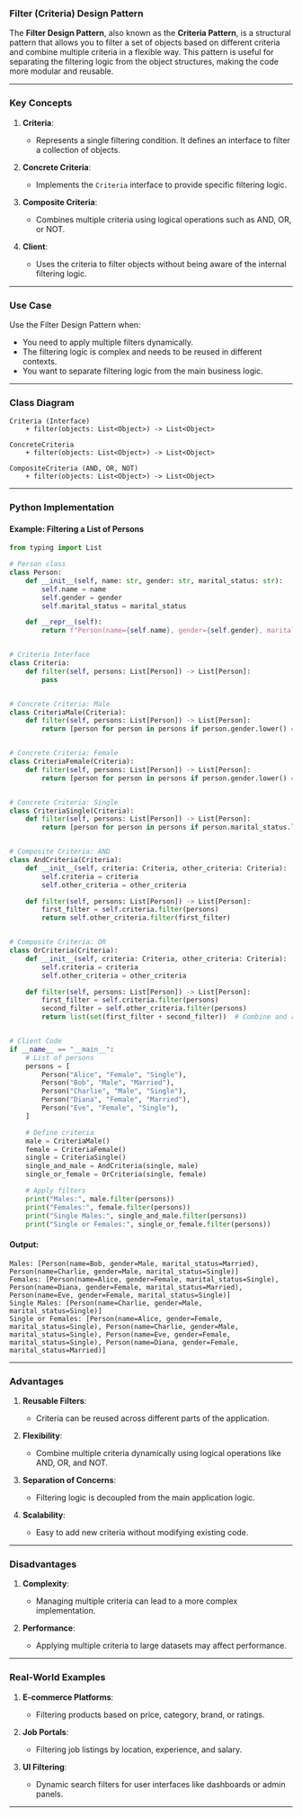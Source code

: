 ### **Filter (Criteria) Design Pattern**

The **Filter Design Pattern**, also known as the **Criteria Pattern**, is a structural pattern that allows you to filter a set of objects based on different criteria and combine multiple criteria in a flexible way. This pattern is useful for separating the filtering logic from the object structures, making the code more modular and reusable.

---

### **Key Concepts**

1. **Criteria**:
   - Represents a single filtering condition. It defines an interface to filter a collection of objects.

2. **Concrete Criteria**:
   - Implements the `Criteria` interface to provide specific filtering logic.

3. **Composite Criteria**:
   - Combines multiple criteria using logical operations such as AND, OR, or NOT.

4. **Client**:
   - Uses the criteria to filter objects without being aware of the internal filtering logic.

---

### **Use Case**

Use the Filter Design Pattern when:
- You need to apply multiple filters dynamically.
- The filtering logic is complex and needs to be reused in different contexts.
- You want to separate filtering logic from the main business logic.

---

### **Class Diagram**

```
Criteria (Interface)
    + filter(objects: List<Object>) -> List<Object>

ConcreteCriteria
    + filter(objects: List<Object>) -> List<Object>

CompositeCriteria (AND, OR, NOT)
    + filter(objects: List<Object>) -> List<Object>
```

---

### **Python Implementation**

#### **Example: Filtering a List of Persons**

```python
from typing import List

# Person class
class Person:
    def __init__(self, name: str, gender: str, marital_status: str):
        self.name = name
        self.gender = gender
        self.marital_status = marital_status

    def __repr__(self):
        return f"Person(name={self.name}, gender={self.gender}, marital_status={self.marital_status})"


# Criteria Interface
class Criteria:
    def filter(self, persons: List[Person]) -> List[Person]:
        pass


# Concrete Criteria: Male
class CriteriaMale(Criteria):
    def filter(self, persons: List[Person]) -> List[Person]:
        return [person for person in persons if person.gender.lower() == "male"]


# Concrete Criteria: Female
class CriteriaFemale(Criteria):
    def filter(self, persons: List[Person]) -> List[Person]:
        return [person for person in persons if person.gender.lower() == "female"]


# Concrete Criteria: Single
class CriteriaSingle(Criteria):
    def filter(self, persons: List[Person]) -> List[Person]:
        return [person for person in persons if person.marital_status.lower() == "single"]


# Composite Criteria: AND
class AndCriteria(Criteria):
    def __init__(self, criteria: Criteria, other_criteria: Criteria):
        self.criteria = criteria
        self.other_criteria = other_criteria

    def filter(self, persons: List[Person]) -> List[Person]:
        first_filter = self.criteria.filter(persons)
        return self.other_criteria.filter(first_filter)


# Composite Criteria: OR
class OrCriteria(Criteria):
    def __init__(self, criteria: Criteria, other_criteria: Criteria):
        self.criteria = criteria
        self.other_criteria = other_criteria

    def filter(self, persons: List[Person]) -> List[Person]:
        first_filter = self.criteria.filter(persons)
        second_filter = self.other_criteria.filter(persons)
        return list(set(first_filter + second_filter))  # Combine and remove duplicates


# Client Code
if __name__ == "__main__":
    # List of persons
    persons = [
        Person("Alice", "Female", "Single"),
        Person("Bob", "Male", "Married"),
        Person("Charlie", "Male", "Single"),
        Person("Diana", "Female", "Married"),
        Person("Eve", "Female", "Single"),
    ]

    # Define criteria
    male = CriteriaMale()
    female = CriteriaFemale()
    single = CriteriaSingle()
    single_and_male = AndCriteria(single, male)
    single_or_female = OrCriteria(single, female)

    # Apply filters
    print("Males:", male.filter(persons))
    print("Females:", female.filter(persons))
    print("Single Males:", single_and_male.filter(persons))
    print("Single or Females:", single_or_female.filter(persons))
```

#### **Output**:
```
Males: [Person(name=Bob, gender=Male, marital_status=Married), Person(name=Charlie, gender=Male, marital_status=Single)]
Females: [Person(name=Alice, gender=Female, marital_status=Single), Person(name=Diana, gender=Female, marital_status=Married), Person(name=Eve, gender=Female, marital_status=Single)]
Single Males: [Person(name=Charlie, gender=Male, marital_status=Single)]
Single or Females: [Person(name=Alice, gender=Female, marital_status=Single), Person(name=Charlie, gender=Male, marital_status=Single), Person(name=Eve, gender=Female, marital_status=Single), Person(name=Diana, gender=Female, marital_status=Married)]
```

---

### **Advantages**

1. **Reusable Filters**:
   - Criteria can be reused across different parts of the application.

2. **Flexibility**:
   - Combine multiple criteria dynamically using logical operations like AND, OR, and NOT.

3. **Separation of Concerns**:
   - Filtering logic is decoupled from the main application logic.

4. **Scalability**:
   - Easy to add new criteria without modifying existing code.

---

### **Disadvantages**

1. **Complexity**:
   - Managing multiple criteria can lead to a more complex implementation.

2. **Performance**:
   - Applying multiple criteria to large datasets may affect performance.

---

### **Real-World Examples**

1. **E-commerce Platforms**:
   - Filtering products based on price, category, brand, or ratings.

2. **Job Portals**:
   - Filtering job listings by location, experience, and salary.

3. **UI Filtering**:
   - Dynamic search filters for user interfaces like dashboards or admin panels.

---